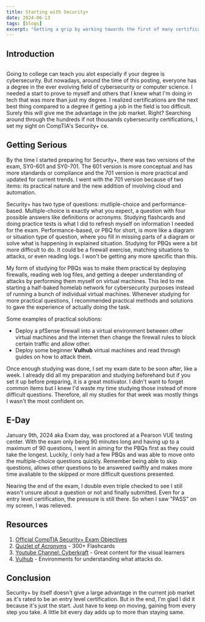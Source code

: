 ```yaml
---
title: Starting with Security+
date: 2024-06-13
tags: [blogs]
excerpt: "Getting a grip by working towards the first of many certifications, CompTIA Security+"
---
```

Introduction
---
<img src="{{ site.url }}{{ sitebase.url }}/assets/images/securityplus_00.png" alt="" style="display:block;margin-left:auto;margin-right:auto;">

Going to college can teach you alot especially if your degree is cybersecurity. 
But nowadays, around the time of this posting, everyone has a degree in the ever evolving field of cybersecurity or computer science.
I needed a start to prove to myself and others that I knew what I'm doing in tech that was more than just my degree. 
I realized certifications are the next best thing compared to a degree if getting a job in the field is too difficult. 
Surely this will give me the advantage in the job market. Right?
Searching around through the hundreds if not thousands cybersecurity certifications, I set my sight on CompTIA's Security+ ce.

Getting Serious
---
By the time I started preparing for Security+, there was two versions of the exam, SY0-601 and SY0-701. 
The 601 version is more conceptual and has more standards or compliance and the 701 version is more practical and updated for current trends.
I went with the 701 version because of two items: its practical nature and the new addition of involving cloud and automation.

Security+ has two type of questions: mutliple-choice and performance-based. 
Multiple-choice is exactly what you expect, a question with four possible answers like definitions or acronyms.
Studying flashcards and doing practice tests is what I did to refresh myself on information I needed for the exam.
Performance-based, or PBQ for short, is more like a diagram or situation type of question, where you fill in missing parts of a diagram or solve what is happening in explained situation.
Studying for PBQs were a bit more difficult to do.
It could be a firewall exercise, matching situations to attacks, or even reading logs.
I won't be getting any more specific than this.

My form of studying for PBQs was to make them practical by deploying firewalls, reading web log files, and getting a deeper understanding of attacks by performing them myself on virtual machines.
This led to me starting a half-baked homelab network for cybersecurity purposes instead of running a bunch of individual virtual machines.
Whenever studying for more practical questions, I recommended practical methods and solutions to gave the experience of actually doing the task.

>
Some examples of practical solutions: 
- Deploy a pfSense firewall into a virtual environment between other virtual machines and the internet then change the firewall rules to block certain traffic and allow other.
- Deploy some beginner **Vulhub** virtual machines and read through guides on how to attack them.

Once enough studying was done, I set my exam date to be soon after, like a week. 
I already did all my preparation and studying beforehand but if you set it up before preparing, it is a great motivator. 
I didn't want to forget common items but I knew I'd waste my time studying those instead of more difficult questions.
Therefore, all my studies for that week was mostly things I wasn't the most confident on.

E-Day
---
January 9th, 2024 aka Exam day, was proctored at a Pearson VUE testing center. 
With the exam only being 90 minutes long and having up to a maximum of 90 questions, I went in aiming for the PBQs first as they could take the longest.
Luckily, I only had a few PBQs and was able to move onto the multiple-choice questions quickly.
Remember being able to skip questions, allows other questions to be answered swiftly and makes more time avaliable to the skipped or more difficult questions presented.

Nearing the end of the exam, I double even triple checked to see I still wasn't unsure about a question or not and finally submitted.
Even for a entry level certification, the pressure is still there.
So when I saw "PASS" on my screen, I was relieved.

Resources
---
1. [Official CompTIA Security+ Exam Objectives](https://comptiacdn.azureedge.net/webcontent/docs/default-source/exam-objectives/comptia-security-sy0-701-exam-objectives-(5-0).pdf)
2. [Quizlet of Acronyms](https://quizlet.com/843786927/security-sy0-701-flash-cards/) - 300+ Flashcards
3. [Youtube Channel: Cyberkraft](https://www.youtube.com/@cyberkraft1) - Great content for the visual learners
4. [Vulhub](https://www.vulnhub.com/) - Environments for understanding what attacks do.

Conclusion
---
Security+ by itself doesn't give a large advantage in the current job market as it's rated to be an entry level certification.
But in the end, I'm glad I did it because it's just the start.
Just have to keep on moving, gaining from every step you take.
A little bit every day adds up to more than staying same.
